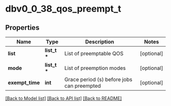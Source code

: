 # dbv0_0_38_qos_preempt_t

## Properties
Name | Type | Description | Notes
------------ | ------------- | ------------- | -------------
**list** | **list_t \*** | List of preemptable QOS | [optional] 
**mode** | **list_t \*** | List of preemption modes | [optional] 
**exempt_time** | **int** | Grace period (s) before jobs can preempted | [optional] 

[[Back to Model list]](../README.md#documentation-for-models) [[Back to API list]](../README.md#documentation-for-api-endpoints) [[Back to README]](../README.md)


